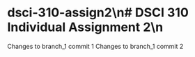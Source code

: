 # dsci-310-assign2\n# DSCI 310 Individual Assignment 2\n
Changes to branch_1 commit 1
Changes to branch_1 commit 2
